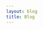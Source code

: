 ```yaml
---
layout: blog
title: Blog
---
```

<!-- 
<font size = "18px">Blog</font>
<hr size = "1" width="150" align="left"> -->